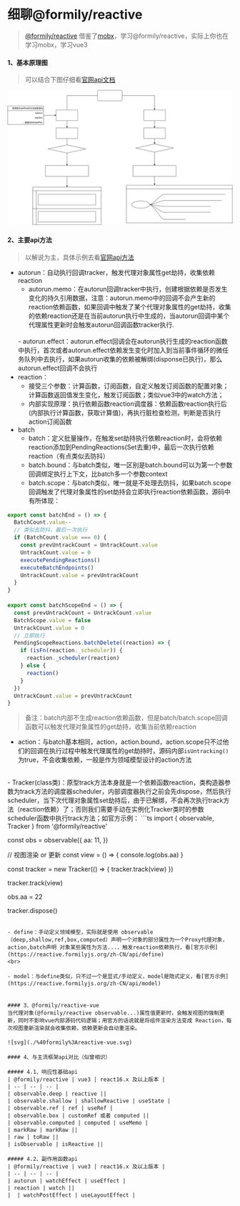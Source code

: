 # 细聊@formily/reactive
> [@formily/reactive](https://reactive.formilyjs.org/zh-CN/api/observable) 借鉴了[mobx](https://zh.mobx.js.org/observable-state.html)，学习@formily/reactive，实际上你也在学习mobx，学习vue3

#### 1、基本原理图
> 可以结合下图仔细看[官网api文档](https://reactive.formilyjs.org/zh-CN/guide/concept)

![svg](./%40formily%3Areactive.svg)

#### 2、主要api方法
> 以解说为主，具体示例去看[官网api方法](https://reactive.formilyjs.org/zh-CN/api/autorun)

- autorun：自动执行回调tracker，触发代理对象属性get劫持，收集依赖reaction
  - autorun.memo：在autorun回调tracker中执行，创建根据依赖是否发生变化的持久引用数据，注意：autorun.memo中的回调不会产生新的reaction依赖函数，如果回调中触发了某个代理对象属性的get劫持，收集的依赖reaction还是在当前autorun执行中生成的，当autorun回调中某个代理属性更新时会触发autorun回调函数tracker执行.
  <br>
  - autorun.effect：autorun.effect回调会在autorun执行生成的reaction函数中执行，首次或者autorun.effect依赖发生变化时加入到当前事件循环的微任务队列中去执行，如果autorun收集的依赖被解绑(disponse已执行)，那么autorun.effect回调不会执行
  <br>
- reaction：
  - 接受三个参数：计算函数，订阅函数，自定义触发订阅函数的配置对象；计算函数返回值发生变化，触发订阅函数；类似vue3中的watch方法；
  - 内部实现原理：执行依赖函数reaction调度器：依赖函数reaction执行后(内部执行计算函数，获取计算值)，再执行脏检查检测，判断是否执行action订阅函数
- batch
  - batch：定义批量操作，在触发set劫持执行依赖reaction时，会将依赖reaction添加到PendingReactions(Set去重)中，最后一次执行依赖reaction（有点类似去防抖）
  - batch.bound：与batch类似，唯一区别是batch.bound可以为第一个参数回调绑定执行上下文，比batch多一个参数context
  - batch.scope：与batch类似，唯一就是不处理去防抖，如果batch.scope回调触发了代理对象属性的set劫持会立即执行reaction依赖函数，源码中有所体现：
```ts
export const batchEnd = () => {
  BatchCount.value--
  // 类似去防抖，最后一次执行
  if (BatchCount.value === 0) {
    const prevUntrackCount = UntrackCount.value
    UntrackCount.value = 0
    executePendingReactions()
    executeBatchEndpoints()
    UntrackCount.value = prevUntrackCount
  }
}

export const batchScopeEnd = () => {
  const prevUntrackCount = UntrackCount.value
  BatchScope.value = false
  UntrackCount.value = 0
  // 立即执行
  PendingScopeReactions.batchDelete((reaction) => {
    if (isFn(reaction._scheduler)) {
      reaction._scheduler(reaction)
    } else {
      reaction()
    }
  })
  UntrackCount.value = prevUntrackCount
}
```
> 备注：batch内部不生成reaction依赖函数，但是batch/batch.scope回调函数可以触发代理对象属性的get劫持，收集当前依赖reaction

- action：与batch基本相同，action，action.bound，action.scope只不过他们的回调在执行过程中触发代理属性的get劫持时，源码内部`isUntracking()`为true，不会收集依赖，一般是作为领域模型设计的action方法
<br>
- Tracker(class类)：原型track方法本身就是一个依赖函数reaction，类构造器参数为track方法的调度器scheduler，内部调度器执行之前会先dispose，然后执行scheduler，当下次代理对象属性set劫持后，由于已解绑，不会再次执行track方法（reaction依赖）了；否则我们需要手动在实例化Tracker类时的参数scheduler函数中执行track方法；如官方示例：
```ts
import { observable, Tracker } from '@formily/reactive'

const obs = observable({
  aa: 11,
})

// 视图渲染 or 更新
const view = () => {
  console.log(obs.aa)
}

const tracker = new Tracker(() => {
  tracker.track(view)
})

tracker.track(view)

obs.aa = 22

tracker.dispose()
```

- define：手动定义领域模型，实际就是使用 observable（deep,shallow,ref,box,computed）声明一个对象的部分属性为一个Proxy代理对象，action,batch声明 对象某些属性为方法...，触发reaction依赖执行，看[官方示例](https://reactive.formilyjs.org/zh-CN/api/define)
<br>

- model：与define类似，只不过一个是显式/手动定义，model是隐式定义，看[官方示例](https://reactive.formilyjs.org/zh-CN/api/model)


#### 3、@formily/reactive-vue
当代理对象(@formily/reactive observable...)属性值更新时，会触发视图的强制更新，同时不影响vue内部源码代码逻辑；用官方的话说就是将组件渲染方法变成 Reaction，每次视图重新渲染就会收集依赖，依赖更新会自动重渲染。

![svg](./%40formily%3Areactive-vue.svg)

#### 4、与主流框架api对比（似曾相识）

##### 4.1、响应性基础api
| @formily/reactive | vue3 | react16.x 及以上版本 |
| -- | -- | -- |
| observable.deep | reactive ||
| observable.shallow | shallowReactive | useState |
| observable.ref | ref | useRef |
| observable.box | customRef 或者 computed ||
| observable.computed | computed | useMemo |
| markRaw | markRaw ||
| raw | toRaw ||
| isObservable | isReactive ||

##### 4.2、副作用函数api
| @formily/reactive | vue3 | react16.x 及以上版本 |
| -- | -- | -- |
| autorun | watchEffect | useEffect |
| reaction | watch ||
|  | watchPostEffect | useLayoutEffect |




